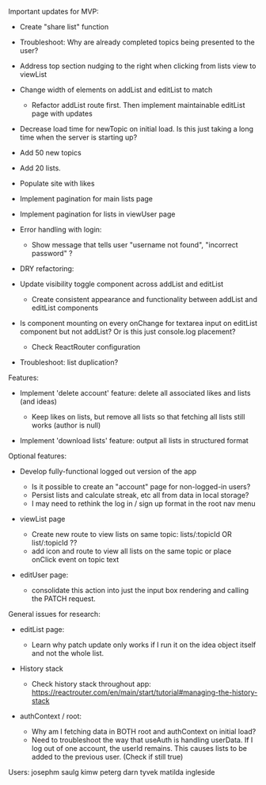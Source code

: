 Important updates for MVP:

- Create "share list" function

- Troubleshoot: Why are already completed topics being presented to the user?

- Address top section nudging to the right when clicking from lists view to viewList

- Change width of elements on addList and editList to match
    - Refactor addList route first. Then implement maintainable editList page with updates

- Decrease load time for newTopic on initial load. Is this just taking a long time when the server is starting up?

- Add 50 new topics

- Add 20 lists. 

- Populate site with likes

- Implement pagination for main lists page

- Implement pagination for lists in viewUser page

- Error handling with login:
    - Show message that tells user "username not found", "incorrect password" ?



- DRY refactoring:
- Update visibility toggle component across addList and editList
    - Create consistent appearance and functionality between addList and editList components

- Is component mounting on every onChange for textarea input on editList component but not addList? Or is this just console.log placement?
    - Check ReactRouter configuration


- Troubleshoot: list duplication?



Features:

- Implement 'delete account' feature: delete all associated likes and lists (and ideas)
    - Keep likes on lists, but remove all lists so that fetching all lists still works (author is null)

- Implement 'download lists' feature: output all lists in structured format


Optional features:

- Develop fully-functional logged out version of the app
    - Is it possible to create an "account" page for non-logged-in users?
    - Persist lists and calculate streak, etc all from data in local storage?
    - I may need to rethink the log in / sign up format in the root nav menu


- viewList page
    - Create new route to view lists on same topic: lists/:topicId OR list/:topicId ??
    - add icon and route to view all lists on the same topic or place onClick event on topic text

- editUser page:
    - consolidate this action into just the input box rendering and calling the PATCH request. 


General issues for research:
- editList page:
    - Learn why patch update only works if I run it on the idea object itself and not the whole list. 

- History stack
    - Check history stack throughout app: https://reactrouter.com/en/main/start/tutorial#managing-the-history-stack

- authContext / root:
    - Why am I fetching data in BOTH root and authContext on initial load?
    - Need to troubleshoot the way that useAuth is handling userData. 
        If I log out of one account, the userId remains. This causes lists to be added to the previous user. (Check if still true)


Users:
josephm
saulg
kimw
peterg
darn
tyvek
matilda
ingleside
